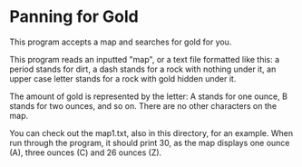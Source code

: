 # Panning for Gold
 This program accepts a map and searches for gold for you.

This program reads an inputted "map", or a text file formatted like this: a period stands for dirt, a dash stands for a rock with nothing under it, an upper case letter stands for a rock with gold hidden under it. 

The amount of gold is represented by the letter: A stands for one ounce, B stands for two ounces, and so on. There are no other characters on the map. 

You can check out the map1.txt, also in this directory, for an example. When run through the program, it should print 30, as the map displays one ounce (A), three ounces (C) and 26 ounces (Z).
